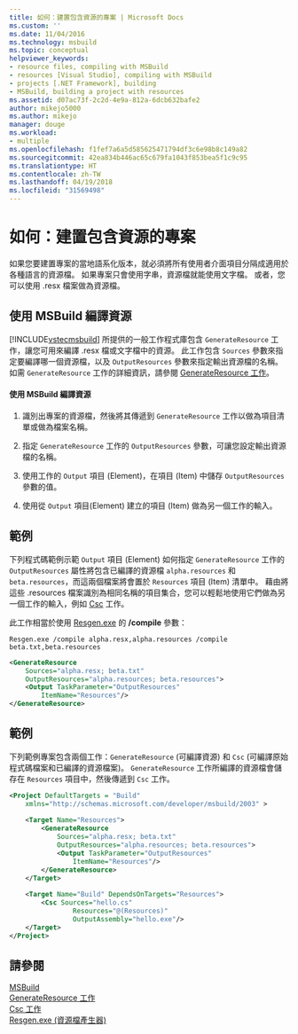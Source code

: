 ```yaml
---
title: 如何：建置包含資源的專案 | Microsoft Docs
ms.custom: ''
ms.date: 11/04/2016
ms.technology: msbuild
ms.topic: conceptual
helpviewer_keywords:
- resource files, compiling with MSBuild
- resources [Visual Studio], compiling with MSBuild
- projects [.NET Framework], building
- MSBuild, building a project with resources
ms.assetid: d07ac73f-2c2d-4e9a-812a-6dcb632bafe2
author: mikejo5000
ms.author: mikejo
manager: douge
ms.workload:
- multiple
ms.openlocfilehash: f1fef7a6a5d585625471794df3c6e98b8c149a82
ms.sourcegitcommit: 42ea834b446ac65c679fa1043f853bea5f1c9c95
ms.translationtype: HT
ms.contentlocale: zh-TW
ms.lasthandoff: 04/19/2018
ms.locfileid: "31569498"
---
```

# <a name="how-to-build-a-project-that-has-resources"></a>如何：建置包含資源的專案
如果您要建置專案的當地語系化版本，就必須將所有使用者介面項目分隔成適用於各種語言的資源檔。 如果專案只會使用字串，資源檔就能使用文字檔。 或者，您可以使用 .resx 檔案做為資源檔。  
  
## <a name="compiling-resources-with-msbuild"></a>使用 MSBuild 編譯資源  
 [!INCLUDE[vstecmsbuild](../extensibility/internals/includes/vstecmsbuild_md.md)] 所提供的一般工作程式庫包含 `GenerateResource` 工作，讓您可用來編譯 .resx 檔或文字檔中的資源。 此工作包含 `Sources` 參數來指定要編譯哪一個資源檔，以及 `OutputResources` 參數來指定輸出資源檔的名稱。 如需 `GenerateResource` 工作的詳細資訊，請參閱 [GenerateResource 工作](../msbuild/generateresource-task.md)。  
  
#### <a name="to-compile-resources-with-msbuild"></a>使用 MSBuild 編譯資源  
  
1.  識別出專案的資源檔，然後將其傳遞到 `GenerateResource` 工作以做為項目清單或做為檔案名稱。  
  
2.  指定 `GenerateResource` 工作的 `OutputResources` 參數，可讓您設定輸出資源檔的名稱。  
  
3.  使用工作的 `Output` 項目 (Element)，在項目 (Item) 中儲存 `OutputResources` 參數的值。  
  
4.  使用從 `Output` 項目(Element) 建立的項目 (Item) 做為另一個工作的輸入。  
  
## <a name="example"></a>範例  
 下列程式碼範例示範 `Output` 項目 (Element) 如何指定 `GenerateResource` 工作的 `OutputResources` 屬性將包含已編譯的資源檔 `alpha.resources` 和 `beta.resources`，而這兩個檔案將會置於 `Resources` 項目 (Item) 清單中。 藉由將這些 .resources 檔案識別為相同名稱的項目集合，您可以輕鬆地使用它們做為另一個工作的輸入，例如 [Csc](../msbuild/csc-task.md) 工作。  
  
 此工作相當於使用 [Resgen.exe](/dotnet/framework/tools/resgen-exe-resource-file-generator) 的 **/compile** 參數：  
  
 `Resgen.exe /compile alpha.resx,alpha.resources /compile beta.txt,beta.resources`  
  
```xml  
<GenerateResource  
    Sources="alpha.resx; beta.txt"  
    OutputResources="alpha.resources; beta.resources">  
    <Output TaskParameter="OutputResources"  
        ItemName="Resources"/>  
</GenerateResource>  
```  
  
## <a name="example"></a>範例  
 下列範例專案包含兩個工作：`GenerateResource` (可編譯資源) 和 `Csc` (可編譯原始程式碼檔案和已編譯的資源檔案)。 `GenerateResource` 工作所編譯的資源檔會儲存在 `Resources` 項目中，然後傳遞到 `Csc` 工作。  
  
```xml  
<Project DefaultTargets = "Build"  
    xmlns="http://schemas.microsoft.com/developer/msbuild/2003" >  
  
    <Target Name="Resources">  
        <GenerateResource  
            Sources="alpha.resx; beta.txt"  
            OutputResources="alpha.resources; beta.resources">  
            <Output TaskParameter="OutputResources"  
                ItemName="Resources"/>  
        </GenerateResource>  
    </Target>  
  
    <Target Name="Build" DependsOnTargets="Resources">  
        <Csc Sources="hello.cs"  
                Resources="@(Resources)"  
                OutputAssembly="hello.exe"/>  
    </Target>  
</Project>  
```  
  
## <a name="see-also"></a>請參閱  
[ MSBuild](../msbuild/msbuild.md)  
 [GenerateResource 工作](../msbuild/generateresource-task.md)   
 [Csc 工作](../msbuild/csc-task.md)   
 [Resgen.exe (資源檔產生器)](/dotnet/framework/tools/resgen-exe-resource-file-generator)
